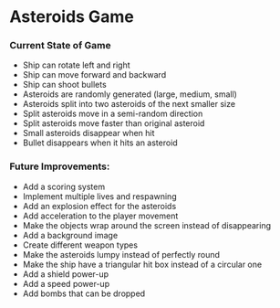 # Asteroids Game

### Current State of Game
- Ship can rotate left and right
- Ship can move forward and backward
- Ship can shoot bullets
- Asteroids are randomly generated (large, medium, small)
- Asteroids split into two asteroids of the next smaller size
- Split asteroids move in a semi-random direction
- Split asteroids move faster than original asteroid
- Small asteroids disappear when hit
- Bullet disappears when it hits an asteroid

### Future Improvements:
- Add a scoring system
- Implement multiple lives and respawning
- Add an explosion effect for the asteroids
- Add acceleration to the player movement
- Make the objects wrap around the screen instead of disappearing
- Add a background image
- Create different weapon types
- Make the asteroids lumpy instead of perfectly round
- Make the ship have a triangular hit box instead of a circular one
- Add a shield power-up
- Add a speed power-up
- Add bombs that can be dropped
